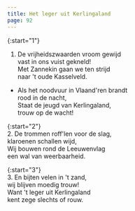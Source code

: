 ```yaml
---
title: Het leger uit Kerlingaland
page: 92
---  
```


{:start="1"}  
1. De vrijheidszwaarden vroom gewijd  
vast in ons vuist gekneld!  
Met Zannekin gaan we ten strijd  
naar 't oude Kasselveld.  


- Als het noodvuur in Vlaand'ren brandt  
rood in de nacht,  
Staat de jeugd van Kerlingaland,  
trouw op de wacht!  


{:start="2"}  
2. De trommen roff'len voor de slag,  
klaroenen schallen wijd,  
Wij bouwen rond de Leeuwenvlag  
een wal van weerbaarheid.  


{:start="3"}  
3. En bijten velen in 't zand,  
wij blijven moedig trouw!  
Want 't leger uit Kerlingaland  
kent zege slechts of rouw.  